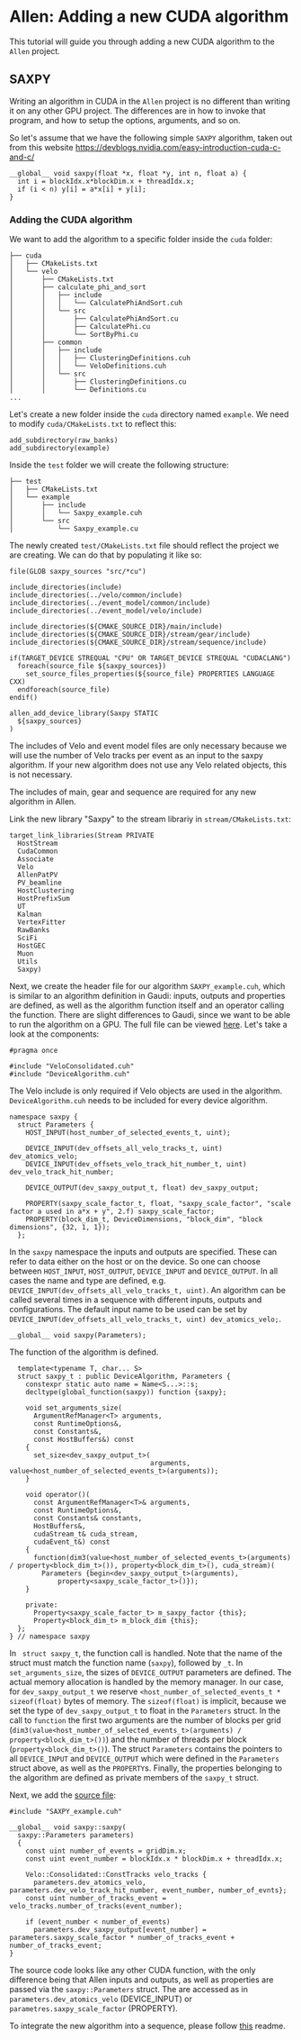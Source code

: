 Allen: Adding a new CUDA algorithm
=====================================

This tutorial will guide you through adding a new CUDA algorithm to the `Allen` project.

SAXPY
-----

Writing an algorithm in CUDA in the `Allen` project is no different than writing it on any other GPU project. The differences are in how to invoke that program, and how to setup the options, arguments, and so on.

So let's assume that we have the following simple `SAXPY` algorithm, taken out from this website https://devblogs.nvidia.com/easy-introduction-cuda-c-and-c/

```clike=
__global__ void saxpy(float *x, float *y, int n, float a) {
  int i = blockIdx.x*blockDim.x + threadIdx.x;
  if (i < n) y[i] = a*x[i] + y[i];
}
```

### Adding the CUDA algorithm

We want to add the algorithm to a specific folder inside the `cuda` folder:

```
├── cuda
│   ├── CMakeLists.txt
│   └── velo
│       ├── CMakeLists.txt
│       ├── calculate_phi_and_sort
│       │   ├── include
│       │   │   └── CalculatePhiAndSort.cuh
│       │   └── src
│       │       ├── CalculatePhiAndSort.cu
│       │       ├── CalculatePhi.cu
│       │       └── SortByPhi.cu
│       ├── common
│       │   ├── include
│       │   │   ├── ClusteringDefinitions.cuh
│       │   │   └── VeloDefinitions.cuh
│       │   └── src
│       │       ├── ClusteringDefinitions.cu
│       │       └── Definitions.cu
...
```

Let's create a new folder inside the `cuda` directory named `example`. We need to modify `cuda/CMakeLists.txt` to reflect this:

```cmake=
add_subdirectory(raw_banks)
add_subdirectory(example)
```

Inside the `test` folder we will create the following structure:

```
├── test
│   ├── CMakeLists.txt
│   └── example
│       ├── include
│       │   └── Saxpy_example.cuh
│       └── src
│           └── Saxpy_example.cu
```

The newly created `test/CMakeLists.txt` file should reflect the project we are creating. We can do that by populating it like so:

```cmake=
file(GLOB saxpy_sources "src/*cu")

include_directories(include)
include_directories(../velo/common/include)
include_directories(../event_model/common/include)
include_directories(../event_model/velo/include)

include_directories(${CMAKE_SOURCE_DIR}/main/include)
include_directories(${CMAKE_SOURCE_DIR}/stream/gear/include)
include_directories(${CMAKE_SOURCE_DIR}/stream/sequence/include)

if(TARGET_DEVICE STREQUAL "CPU" OR TARGET_DEVICE STREQUAL "CUDACLANG")
  foreach(source_file ${saxpy_sources})
    set_source_files_properties(${source_file} PROPERTIES LANGUAGE CXX)
  endforeach(source_file)
endif()

allen_add_device_library(Saxpy STATIC
  ${saxpy_sources}
)
```
The includes of Velo and event model files are only necessary because we will use the number of Velo tracks per event as an input to the saxpy algorithm.
If your new algorithm does not use any Velo related objects, this is not necessary.

The includes of main, gear and sequence are required for any new algorithm in Allen.

Link the new library "Saxpy" to the stream librariy in `stream/CMakeLists.txt`:
```cmake=
target_link_libraries(Stream PRIVATE
  HostStream
  CudaCommon
  Associate
  Velo
  AllenPatPV
  PV_beamline
  HostClustering
  HostPrefixSum
  UT
  Kalman
  VertexFitter
  RawBanks
  SciFi
  HostGEC
  Muon
  Utils
  Saxpy)
```

Next, we create the header file for our algorithm `SAXPY_example.cuh`, which is similar to an algorithm definition in Gaudi: inputs, outputs and properties are defined, as well as the algorithm function itself and an operator calling the function.
There are slight differences to Gaudi, since we want to be able to run the algorithm on a GPU.
The full file can be viewed [here](https://gitlab.cern.ch/lhcb/Allen/blob/dovombru_update_documentation/cuda/example/include/SAXPY_example.cuh). Let's take a look at the components:

```clike=
#pragma once

#include "VeloConsolidated.cuh"
#include "DeviceAlgorithm.cuh"
```
The Velo include is only required if Velo objects are used in the algorithm. `DeviceAlgorithm.cuh` needs to be included for every device algorithm.

```clike=
namespace saxpy {
  struct Parameters {
    HOST_INPUT(host_number_of_selected_events_t, uint);

    DEVICE_INPUT(dev_offsets_all_velo_tracks_t, uint) dev_atomics_velo; 
    DEVICE_INPUT(dev_offsets_velo_track_hit_number_t, uint) dev_velo_track_hit_number;
        
    DEVICE_OUTPUT(dev_saxpy_output_t, float) dev_saxpy_output;

    PROPERTY(saxpy_scale_factor_t, float, "saxpy_scale_factor", "scale factor a used in a*x + y", 2.f) saxpy_scale_factor;
    PROPERTY(block_dim_t, DeviceDimensions, "block_dim", "block dimensions", {32, 1, 1});
  };
```


In the `saxpy` namespace the inputs and outputs are specified. These can refer to data either on the host or on the device. So one can choose between `HOST_INPUT`, `HOST_OUTPUT`, `DEVICE_INPUT` and `DEVICE_OUTPUT`.
In all cases the name and type are defined, e.g. ` DEVICE_INPUT(dev_offsets_all_velo_tracks_t, uint)`. An algorithm can be called several times in a sequence with different inputs, outputs and configurations.
The default input name to be used can be set by ` DEVICE_INPUT(dev_offsets_all_velo_tracks_t, uint) dev_atomics_velo;`.


```clike=
__global__ void saxpy(Parameters);

```
The function of the algorithm is defined. 

```clike=
  template<typename T, char... S>
  struct saxpy_t : public DeviceAlgorithm, Parameters {
    constexpr static auto name = Name<S...>::s;
    decltype(global_function(saxpy)) function {saxpy};

    void set_arguments_size(
      ArgumentRefManager<T> arguments,
      const RuntimeOptions&,
      const Constants&,
      const HostBuffers&) const
    {
      set_size<dev_saxpy_output_t>(
                                   arguments, value<host_number_of_selected_events_t>(arguments));
    }

    void operator()(
      const ArgumentRefManager<T>& arguments,
      const RuntimeOptions&,
      const Constants& constants,
      HostBuffers&,
      cudaStream_t& cuda_stream,
      cudaEvent_t&) const
    {
      function(dim3(value<host_number_of_selected_events_t>(arguments) / property<block_dim_t>()), property<block_dim_t>(), cuda_stream)(
        Parameters {begin<dev_saxpy_output_t>(arguments),
            property<saxpy_scale_factor_t>()});
    }

    private:
      Property<saxpy_scale_factor_t> m_saxpy_factor {this};
      Property<block_dim_t> m_block_dim {this};
  };
} // namespace saxpy
```
In ` struct saxpy_t`, the function call is handled. Note that the name of the struct must match the function name (`saxpy`), followed by `_t`.
In `set_arguments_size`, the sizes of `DEVICE_OUTPUT` parameters are defined. The actual memory allocation is handled by the memory manager. In our case, for `dev_saxpy_output_t` we reserve `<host_number_of_selected_events_t * sizeof(float)` bytes of memory.
The `sizeof(float)` is implicit, because we set the type of `dev_saxpy_output_t` to float in the `Parameters` struct.
In the call to `function` the first two arguments are the number of blocks per grid (`dim3(value<host_number_of_selected_events_t>(arguments) / property<block_dim_t>())`) and the number
of threads per block (`property<block_dim_t>()`). The struct `Parameters` contains the pointers to all `DEVICE_INPUT` and `DEVICE_OUTPUT` which were defined in the `Parameters` struct above, as well as the `PROPERTY`s.
Finally, the properties belonging to the algorithm are defined as private members of the `saxpy_t` struct.


Next, we add the [source file](https://gitlab.cern.ch/lhcb/Allen/blob/dovombru_update_documentation/cuda/example/src/SAXPY_example.cu):

```clike
#include "SAXPY_example.cuh"

__global__ void saxpy::saxpy(
  saxpy::Parameters parameters)
  {
    const uint number_of_events = gridDim.x;
    const uint event_number = blockIdx.x * blockDim.x + threadIdx.x;

    Velo::Consolidated::ConstTracks velo_tracks {
      parameters.dev_atomics_velo, parameters.dev_velo_track_hit_number, event_number, number_of_evnts};
    const uint number_of_tracks_event = velo_tracks.number_of_tracks(event_number);
    
    if (event_number < number_of_events)
      parameters.dev_saxpy_output[event_number] = parameters.saxpy_scale_factor * number_of_tracks_event + number_of_tracks_event;
}
```
The source code looks like any other CUDA function, with the only difference being that Allen inputs and outputs, as well as properties are passed via the `saxpy::Parameters` struct. 
The are accessed as in `parameters.dev_atomics_velo` (DEVICE_INPUT) or `parametres.saxpy_scale_factor` (PROPERTY).

To integrate the new algorithm into a sequence, please follow [this]() readme.
